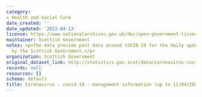 ```yaml
---
category:
- Health and Social Care
date_created: ''
date_updated: '2022-04-13'
license: https://www.nationalarchives.gov.uk/doc/open-government-licence/version/3/
maintainer: Scottish Government
notes: <p>The data provide past data around COVID-19 for the daily updates provided
  by the Scottish Government.</p>
organization: Scottish Government
original_dataset_link: http://statistics.gov.scot/data/coronavirus-covid-19-management-information
records: null
resources: []
schema: default
title: Coronavirus - covid-19 - management information (up to 11/04/2022)
---
```


